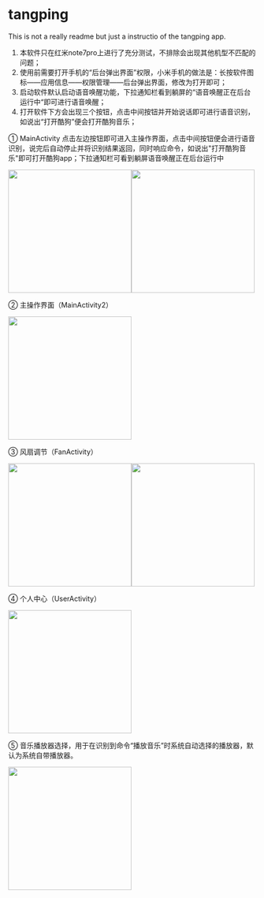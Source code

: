 # tangping
This is not a really readme but just a instructio of the tangping app.

1. 本软件只在红米note7pro上进行了充分测试，不排除会出现其他机型不匹配的问题；
2. 使用前需要打开手机的“后台弹出界面”权限，小米手机的做法是：长按软件图标——应用信息——权限管理——后台弹出界面，修改为打开即可；
3. 启动软件默认启动语音唤醒功能，下拉通知栏看到躺屏的“语音唤醒正在后台运行中“即可进行语音唤醒；
4. 打开软件下方会出现三个按钮，点击中间按钮并开始说话即可进行语音识别，如说出“打开酷狗”便会打开酷狗音乐；

① MainActivity
点击左边按钮即可进入主操作界面，点击中间按钮便会进行语音识别，说完后自动停止并将识别结果返回，同时响应命令，如说出"打开酷狗音乐"即可打开酷狗app；下拉通知栏可看到躺屏语音唤醒正在后台运行中

<img src="https://user-images.githubusercontent.com/66213161/159296362-cdc5a867-8f8f-4175-b0f3-8cc925ee2f07.jpg" width=250px><img src="https://user-images.githubusercontent.com/66213161/159298945-9f918048-4077-43f5-88ac-5e074fcc0967.jpg" width=250px>


② 主操作界面（MainActivity2）

<img src="https://user-images.githubusercontent.com/66213161/159297248-85b4fbe5-f933-4e5e-be3d-6feee9dceb20.jpg" width=250px>

③ 风扇调节（FanActivity）

<img src="https://user-images.githubusercontent.com/66213161/159297765-430fa73f-4c9e-442c-bdbe-3011e9ca5f36.jpg" width=250px><img src="https://user-images.githubusercontent.com/66213161/159297790-39b9ac73-694d-4550-b3b0-54bd6a3033fd.jpg" width=250px>

④ 个人中心（UserActivity）

<img src="https://user-images.githubusercontent.com/66213161/159297553-70413ea7-f600-4082-bcaf-d6063ea5f5e4.jpg" width=250px>

⑤ 音乐播放器选择，用于在识别到命令“播放音乐”时系统自动选择的播放器，默认为系统自带播放器。

<img src="https://user-images.githubusercontent.com/66213161/159298310-3ead6e06-609b-4070-b525-d3ee0144b097.jpg" width=250px>
